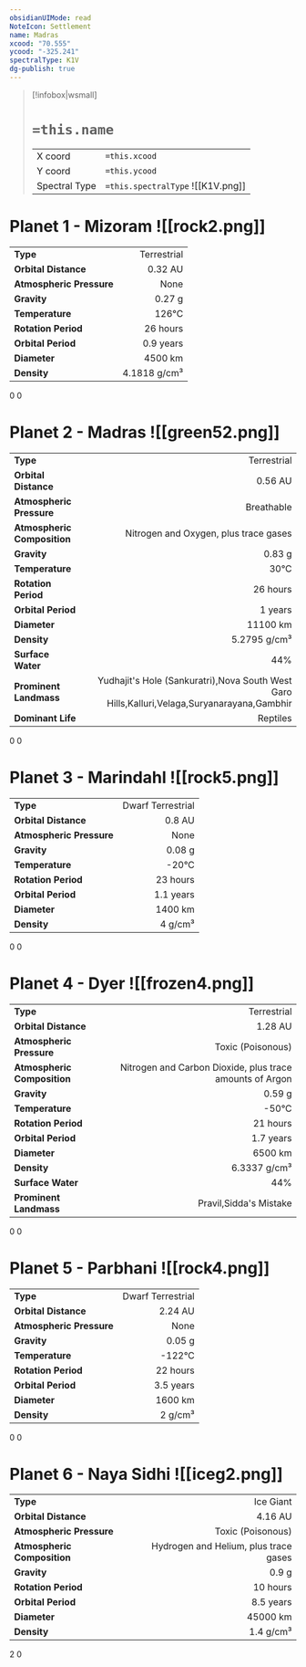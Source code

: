 ```yaml
---
obsidianUIMode: read
NoteIcon: Settlement
name: Madras
xcood: "70.555"
ycood: "-325.241"
spectralType: K1V
dg-publish: true
---
```

> [!infobox|wsmall]
> # `=this.name`
> | | |
> | - | - |
> | X coord | `=this.xcood` |
> | Y coord| `=this.ycood` |
> | Spectral Type | `=this.spectralType` ![[K1V.png]] |

# Planet 1 - Mizoram ![[rock2.png]]
|                             |                           |
| --------------------------- | -------------------------:|
| **Type**                    |             Terrestrial |
| **Orbital Distance**        |   0.32 AU |
| **Atmospheric Pressure**    |       None |
| **Gravity**                 |        0.27 g |
| **Temperature**             |    126°C |
| **Rotation Period**         |  26 hours |
| **Orbital Period** | 0.9 years |
| **Diameter**                |      4500 km | 
| **Density**                 |    4.1818 g/cm³ |



0
0



# Planet 2 - Madras ![[green52.png]]
|                             |                           |
| --------------------------- | -------------------------:|
| **Type**                    |             Terrestrial |
| **Orbital Distance**        |   0.56 AU |
| **Atmospheric Pressure**    |       Breathable |
| **Atmospheric Composition** |      Nitrogen and Oxygen, plus trace gases |
| **Gravity**                 |        0.83 g |
| **Temperature**             |    30°C |
| **Rotation Period**         |  26 hours |
| **Orbital Period** | 1 years |
| **Diameter**                |      11100 km | 
| **Density**                 |    5.2795 g/cm³ |
| **Surface Water**           |           44% | 
| **Prominent Landmass**      |         Yudhajit's Hole (Sankuratri),Nova South West Garo Hills,Kalluri,Velaga,Suryanarayana,Gambhir | 
| **Dominant Life**           |         Reptiles |



0
0



# Planet 3 - Marindahl ![[rock5.png]]
|                             |                           |
| --------------------------- | -------------------------:|
| **Type**                    |             Dwarf Terrestrial |
| **Orbital Distance**        |   0.8 AU |
| **Atmospheric Pressure**    |       None |
| **Gravity**                 |        0.08 g |
| **Temperature**             |    -20°C |
| **Rotation Period**         |  23 hours |
| **Orbital Period** | 1.1 years |
| **Diameter**                |      1400 km | 
| **Density**                 |    4 g/cm³ |



0
0



# Planet 4 - Dyer ![[frozen4.png]]
|                             |                           |
| --------------------------- | -------------------------:|
| **Type**                    |             Terrestrial |
| **Orbital Distance**        |   1.28 AU |
| **Atmospheric Pressure**    |       Toxic (Poisonous) |
| **Atmospheric Composition** |      Nitrogen and Carbon Dioxide, plus trace amounts of Argon |
| **Gravity**                 |        0.59 g |
| **Temperature**             |    -50°C |
| **Rotation Period**         |  21 hours |
| **Orbital Period** | 1.7 years |
| **Diameter**                |      6500 km | 
| **Density**                 |    6.3337 g/cm³ |
| **Surface Water**           |           44% | 
| **Prominent Landmass**      |         Pravil,Sidda's Mistake | 



0
0



# Planet 5 - Parbhani ![[rock4.png]]
|                             |                           |
| --------------------------- | -------------------------:|
| **Type**                    |             Dwarf Terrestrial |
| **Orbital Distance**        |   2.24 AU |
| **Atmospheric Pressure**    |       None |
| **Gravity**                 |        0.05 g |
| **Temperature**             |    -122°C |
| **Rotation Period**         |  22 hours |
| **Orbital Period** | 3.5 years |
| **Diameter**                |      1600 km | 
| **Density**                 |    2 g/cm³ |



0
0



# Planet 6 - Naya Sidhi ![[iceg2.png]]
|                             |                           |
| --------------------------- | -------------------------:|
| **Type**                    |             Ice Giant |
| **Orbital Distance**        |   4.16 AU |
| **Atmospheric Pressure**    |       Toxic (Poisonous) |
| **Atmospheric Composition** |      Hydrogen and Helium, plus trace gases |
| **Gravity**                 |        0.9 g |
| **Rotation Period**         |  10 hours |
| **Orbital Period** | 8.5 years |
| **Diameter**                |      45000 km | 
| **Density**                 |    1.4 g/cm³ |



2
0



